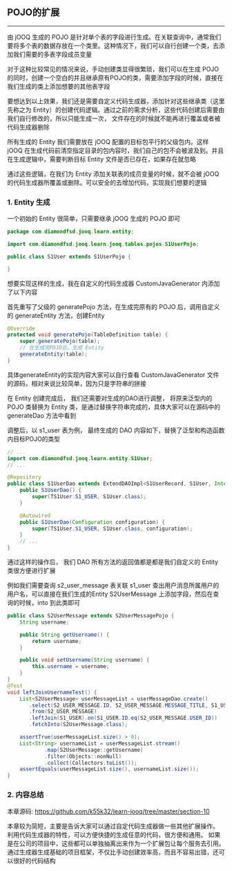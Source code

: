 ## POJO的扩展
-----

由 jOOQ 生成的 POJO 是针对单个表的字段进行生成。在关联查询中，通常我们要将多个表的数据存放在一个类里。这种情况下，我们可以自行创建一个类，去添加我们需要的多表字段成员变量

对于这种比较常见的情况来说，手动创建类显得很繁琐，我们可以在生成 POJO 的同时，创建一个空白的并且继承原有POJO的类，需要添加字段的时候，直接在我们生成的类上添加想要的其他表字段

要想达到以上效果，我们还是需要自定义代码生成器，添加针对这些继承类（这里先称之为 Entity）的创建代码逻辑。通过之前的需求分析，这些代码创建后需要由我们自行修改的，所以只能生成一次， 文件存在的时候就不能再进行覆盖或者被代码生成器删除

所有生成的 Entity 我们需要放在 jOOQ 配置的目标包平行的父级包内。这样 jOOQ 在生成代码前清空指定目录的包内容时，我们自己的包不会被波及到。并且在生成逻辑中，需要判断目标 Entity 文件是否已存在，如果存在就忽略

通过这些逻辑，在我们为 Entity 添加关联表的成员变量的时候，就不会被 jOOQ 的代码生成器所覆盖或删除。可以安全的去增加代码，实现我们想要的逻辑

### 1. Entity 生成

一个初始的 Entity 很简单，只需要继承 jOOQ 生成的 POJO 即可

```java
package com.diamondfsd.jooq.learn.entity;

import com.diamondfsd.jooq.learn.jooq.tables.pojos.S1UserPojo;

public class S1User extends S1UserPojo {

}
```

想要实现这样的生成，我在自定义的代码生成器 CustomJavaGenerator 内添加了以下内容

首先重写了父级的 generatePojo 方法，在生成完原有的 POJO 后，调用自定义的 generateEntity 方法，创建Entity

```java
@Override
protected void generatePojo(TableDefinition table) {
    super.generatePojo(table);
    // 在生成完POJO后，生成 Entity
    generateEntity(table);
}
```

具体generateEntity的实现内容大家可以自行查看 CustomJavaGenerator 文件的源码，相对来说比较简单，因为只是字符串的拼接

在 Entity 创建完成后， 我们还需要对生成的DAO进行调整， 将原来泛型内的 POJO 类替换为 Entity 类，是通过替换字符串完成的，具体大家可以在源码中的 generateDao 方法中看到

调整后，以 s1_user 表为例， 最终生成的 DAO 内容如下，替换了泛型和构造函数内目标POJO的类型

```java
// ...
import com.diamondfsd.jooq.learn.entity.S1User;
// ...

@Repository
public class S1UserDao extends ExtendDAOImpl<S1UserRecord, S1User, Integer> { 
    public S1UserDao() {
        super(TS1User.S1_USER, S1User.class);
    }

    @Autowired
    public S1UserDao(Configuration configuration) {
        super(TS1User.S1_USER, S1User.class, configuration);
    }
    // ...
}
```

通过这样的操作后， 我们 DAO 所有方法的返回值都是都是我们自定义的 Entity 类很方便进行扩展

例如我们需要查询 s2_user_message 表关联 s1_user 查出用户消息所属用户的用户名，可以直接在我们生成的Entity S2UserMessage 上添加字段，然后在查询的时候，into 到此类即可

```java
public class S2UserMessage extends S2UserMessagePojo {
    String username;

    public String getUsername() {
        return username;
    }

    public void setUsername(String username) {
        this.username = username;
    }
}
@Test
void leftJoinUsernameTest() {
    List<S2UserMessage> userMessageList = userMessageDao.create()
       .select(S2_USER_MESSAGE.ID, S2_USER_MESSAGE.MESSAGE_TITLE, S1_USER.USERNAME)
       .from(S2_USER_MESSAGE)
       .leftJoin(S1_USER).on(S1_USER.ID.eq(S2_USER_MESSAGE.USER_ID))
       .fetchInto(S2UserMessage.class);

    assertTrue(userMessageList.size() > 0);
    List<String> usernameList = userMessageList.stream()
            .map(S2UserMessage::getUsername)
            .filter(Objects::nonNull)
            .collect(Collectors.toList());
    assertEquals(userMessageList.size(), usernameList.size());
}
```

### 2. 内容总结

本章源码: https://github.com/k55k32/learn-jooq/tree/master/section-10

本章较为简短，主要是告诉大家可以通过自定代码生成器做一些其他扩展操作。 利用代码生成器的特性，可以方便快捷的生成任意的代码，很方便和通用。 如果是在公司的项目中，这些都可以单独抽离出来作为一个扩展包让每个服务去引用。通过生成器生成基础的项目框架，不仅比手动创建效率高，而且不容易出错，还可以很好的代码结构